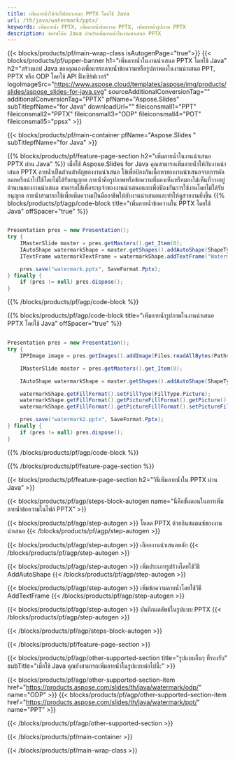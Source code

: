 ```yaml
---
title: เพิ่มลายน้ำให้กับไฟล์นำเสนอ PPTX โดยใช้ Java
url: /th/java/watermark/pptx/
keywords: เพิ่มลายน้ำ PPTX, เพิ่มลายน้ำข้อความ PPTX, เพิ่มลายน้ำรูปภาพ PPTX
description: ซอร์สโค้ด Java สำหรับเพิ่มลายน้ำในงานนำเสนอ PPTX
---
```


{{< blocks/products/pf/main-wrap-class isAutogenPage="true">}}
{{< blocks/products/pf/upper-banner h1="เพิ่มลายน้ำในงานนำเสนอ PPTX โดยใช้ Java" h2="สร้างแอป Java ของคุณเองเพื่อแทรกลายน้ำข้อความหรือรูปภาพลงในงานนำเสนอ PPT, PPTX หรือ ODP โดยใช้ API ฝั่งเซิร์ฟเวอร์" logoImageSrc="https://www.aspose.cloud/templates/aspose/img/products/slides/aspose_slides-for-java.svg" sourceAdditionalConversionTag="" additionalConversionTag="PPTX" pfName="Aspose.Slides" subTitlepfName="for Java" downloadUrl="" fileiconsmall1="PPT" fileiconsmall2="PPTX" fileiconsmall3="ODP" fileiconsmall4="POT" fileiconsmall5="ppsx" >}}

{{< blocks/products/pf/main-container pfName="Aspose.Slides " subTitlepfName="for Java" >}}

{{% blocks/products/pf/feature-page-section  h2="เพิ่มลายน้ำในงานนำเสนอ PPTX ผ่าน Java" %}}
เมื่อใช้ Aspose.Slides for Java คุณสามารถเพิ่มลายน้ำให้กับงานนำเสนอ PPTX ลายน้ำเป็นส่วนสำคัญของงานนำเสนอ ใช้เพื่อป้องกันเนื้อหาของงานนำเสนอจากการคัดลอกหรือนำไปใช้โดยไม่ได้รับอนุญาต ลายน้ำคือรูปภาพหรือข้อความที่มองเห็นหรือมองไม่เห็นที่วางอยู่ด้านบนของงานนำเสนอ สามารถใช้เพื่อระบุเจ้าของงานนำเสนอและเพื่อป้องกันการใช้งานโดยไม่ได้รับอนุญาต ลายน้ำสามารถใช้เพื่อเพิ่มความเป็นมืออาชีพให้กับงานนำเสนอและทำให้ดูสวยงามยิ่งขึ้น 
{{% blocks/products/pf/agp/code-block title="เพิ่มลายน้ำข้อความใน PPTX โดยใช้ Java" offSpacer="true" %}}

```java

Presentation pres = new Presentation();
try {
    IMasterSlide master = pres.getMasters().get_Item(0);
    IAutoShape watermarkShape = master.getShapes().addAutoShape(ShapeType.Triangle, 0, 0, 0, 0);
    ITextFrame watermarkTextFrame = watermarkShape.addTextFrame("Watermark");

    pres.save("watermark.pptx", SaveFormat.Pptx);
} finally {
    if (pres != null) pres.dispose();
}
```

{{% /blocks/products/pf/agp/code-block %}}

{{% blocks/products/pf/agp/code-block title="เพิ่มลายน้ำรูปภาพในงานนำเสนอ PPTX โดยใช้ Java" offSpacer="true" %}}

```java

Presentation pres = new Presentation();
try {
    IPPImage image = pres.getImages().addImage(Files.readAllBytes(Paths.get("watermark.png")));

    IMasterSlide master = pres.getMasters().get_Item(0);

    IAutoShape watermarkShape = master.getShapes().addAutoShape(ShapeType.Triangle, 0, 0, 100, 100);

    watermarkShape.getFillFormat().setFillType(FillType.Picture);
    watermarkShape.getFillFormat().getPictureFillFormat().getPicture().setImage(image);
    watermarkShape.getFillFormat().getPictureFillFormat().setPictureFillMode(PictureFillMode.Stretch);

    pres.save("watermark2.pptx", SaveFormat.Pptx);
} finally {
    if (pres != null) pres.dispose();
}
```

{{% /blocks/products/pf/agp/code-block %}}

{{% /blocks/products/pf/feature-page-section %}}

{{< blocks/products/pf/feature-page-section  h2="วิธีเพิ่มลายน้ำใน PPTX ผ่าน Java" >}}

{{< blocks/products/pf/agp/steps-block-autogen name="นี่คือขั้นตอนในการเพิ่มลายน้ำข้อความในไฟล์ PPTX" >}}

{{< blocks/products/pf/agp/step-autogen >}}
โหลด PPTX ด้วยอินสแตนซ์ของงานนำเสนอ
{{< /blocks/products/pf/agp/step-autogen >}}

{{< blocks/products/pf/agp/step-autogen >}}
เลือกงานนำเสนอหลัก
{{< /blocks/products/pf/agp/step-autogen >}}

{{< blocks/products/pf/agp/step-autogen >}}
เพิ่มประเภทรูปร่างโดยใช้วิธี AddAutoShape
{{< /blocks/products/pf/agp/step-autogen >}}

{{< blocks/products/pf/agp/step-autogen >}}
เพิ่มข้อความลายน้ำโดยใช้วิธี AddTextFrame
{{< /blocks/products/pf/agp/step-autogen >}}

{{< blocks/products/pf/agp/step-autogen >}}
บันทึกผลลัพธ์ในรูปแบบ PPTX
{{< /blocks/products/pf/agp/step-autogen >}}

{{< /blocks/products/pf/agp/steps-block-autogen >}}

{{< /blocks/products/pf/feature-page-section >}}

{{< blocks/products/pf/agp/other-supported-section title="รูปแบบอื่นๆ ที่รองรับ" subTitle="เมื่อใช้ Java คุณยังสามารถเพิ่มลายน้ำในรูปแบบต่อไปนี้:" >}}

{{< blocks/products/pf/agp/other-supported-section-item href="https://products.aspose.com/slides/th/java/watermark/odp/" name="ODP" >}}
{{< blocks/products/pf/agp/other-supported-section-item href="https://products.aspose.com/slides/th/java/watermark/ppt/" name="PPT" >}}


{{< /blocks/products/pf/agp/other-supported-section >}}

{{< /blocks/products/pf/main-container >}}
    
{{< /blocks/products/pf/main-wrap-class >}}